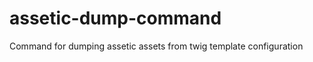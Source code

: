 assetic-dump-command
====================

Command for dumping assetic assets from twig template configuration
